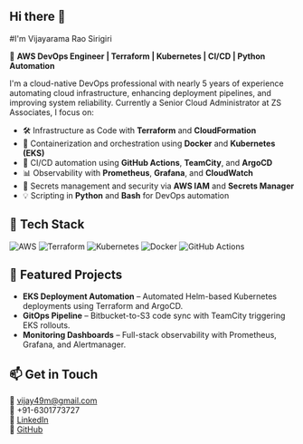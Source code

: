 ## Hi there 👋

#I'm Vijayarama Rao Sirigiri

🚀 **AWS DevOps Engineer | Terraform | Kubernetes | CI/CD | Python Automation**

I'm a cloud-native DevOps professional with nearly 5 years of experience automating cloud infrastructure, enhancing deployment pipelines, and improving system reliability. Currently a Senior Cloud Administrator at ZS Associates, I focus on:

- 🛠️ Infrastructure as Code with **Terraform** and **CloudFormation**
- 🐳 Containerization and orchestration using **Docker** and **Kubernetes (EKS)**
- 🔁 CI/CD automation using **GitHub Actions**, **TeamCity**, and **ArgoCD**
- 📊 Observability with **Prometheus**, **Grafana**, and **CloudWatch**
- 🔐 Secrets management and security via **AWS IAM** and **Secrets Manager**
- 💡 Scripting in **Python** and **Bash** for DevOps automation

## 🧰 Tech Stack
![AWS](https://img.shields.io/badge/-AWS-232F3E?style=flat&logo=amazon-aws&logoColor=white)
![Terraform](https://img.shields.io/badge/-Terraform-623CE4?style=flat&logo=terraform&logoColor=white)
![Kubernetes](https://img.shields.io/badge/-Kubernetes-326CE5?style=flat&logo=kubernetes&logoColor=white)
![Docker](https://img.shields.io/badge/-Docker-2496ED?style=flat&logo=docker&logoColor=white)
![GitHub Actions](https://img.shields.io/badge/-GitHub%20Actions-2088FF?style=flat&logo=github-actions&logoColor=white)

## 📂 Featured Projects
- **EKS Deployment Automation** – Automated Helm-based Kubernetes deployments using Terraform and ArgoCD.
- **GitOps Pipeline** – Bitbucket-to-S3 code sync with TeamCity triggering EKS rollouts.
- **Monitoring Dashboards** – Full-stack observability with Prometheus, Grafana, and Alertmanager.

## 📫 Get in Touch
📧 vijay49m@gmail.com  
📱 +91-6301773727  
🔗 [LinkedIn](https://www.linkedin.com/in/vijayarama-rao-sirigiri-9615041bb/)  
🔗 [GitHub](https://github.com/VijaySurya49)

